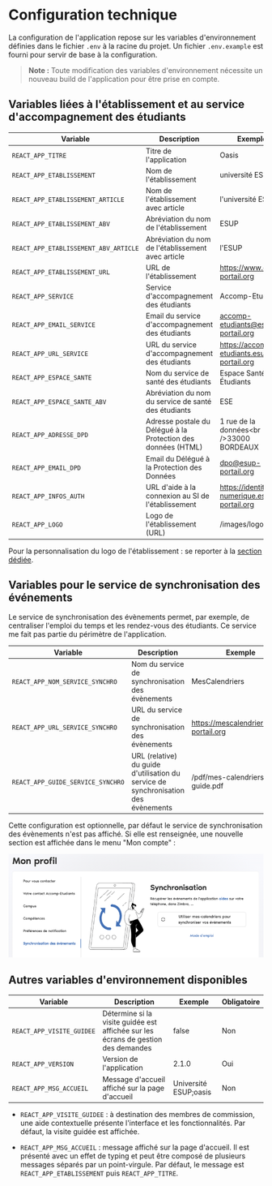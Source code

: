 # Configuration technique

La configuration de l'application repose sur les variables d'environnement définies dans le fichier `.env` à la racine
du projet. Un fichier `.env.example` est fourni pour servir de base à la configuration.

> **Note :** Toute modification des variables d'environnement nécessite un nouveau build de l'application pour être
> prise en compte.

## Variables liées à l'établissement et au service d'accompagnement des étudiants

| **Variable**                          | **Description**                                               | **Exemple**                                 | **Obligatoire** |
|---------------------------------------|---------------------------------------------------------------|---------------------------------------------|-----------------|
| `REACT_APP_TITRE`                     | Titre de l'application                                        | Oasis                                       | Oui             |
| `REACT_APP_ETABLISSEMENT`             | Nom de l'établissement                                        | université ESUP                             | Oui             |
| `REACT_APP_ETABLISSEMENT_ARTICLE`     | Nom de l'établissement avec article                           | l'université ESUP                           | Oui             |
| `REACT_APP_ETABLISSEMENT_ABV`         | Abréviation du nom de l'établissement                         | ESUP                                        | Oui             |
| `REACT_APP_ETABLISSEMENT_ABV_ARTICLE` | Abréviation du nom de l'établissement avec article            | l'ESUP                                      | Oui             |
| `REACT_APP_ETABLISSEMENT_URL`         | URL de l'établissement                                        | https://www.esup-portail.org                | Non             |
| `REACT_APP_SERVICE`                   | Service d'accompagnement des étudiants                        | Accomp-Etudiants                            | Oui             |
| `REACT_APP_EMAIL_SERVICE`             | Email du service d'accompagnement des étudiants               | accomp-etudiants@esup-portail.org           | Oui             |
| `REACT_APP_URL_SERVICE`               | URL du service d'accompagnement des étudiants                 | https://accomp-etudiants.esup-portail.org   | Non             |
| `REACT_APP_ESPACE_SANTE`              | Nom du service de santé des étudiants                         | Espace Santé Étudiants                      | Non             |
| `REACT_APP_ESPACE_SANTE_ABV`          | Abréviation du nom du service de santé des étudiants          | ESE                                         | Non             |
| `REACT_APP_ADRESSE_DPD`               | Adresse postale du Délégué à la Protection des données (HTML) | 1 rue de la données\<br />33000 BORDEAUX    | Non             |
| `REACT_APP_EMAIL_DPD`                 | Email du Délégué à la Protection des Données                  | dpo@esup-portail.org                        | Non             |
| `REACT_APP_INFOS_AUTH`                | URL d'aide à la connexion au SI de l'établissement            | https://identite-numerique.esup-portail.org | Non             |
| `REACT_APP_LOGO`                      | Logo de l'établissement (URL)                                 | /images/logo.svg                            | Non             |

Pour la personnalisation du logo de l'établissement : se reporter à
la [section dédiée](personnalisation-ui.md#logo-de-létablissement).

## Variables pour le service de synchronisation des événements

Le service de synchronisation des évènements permet, par exemple, de centraliser l'emploi du temps et les rendez-vous
des étudiants. Ce service me fait pas partie du périmètre de l'application.

| **Variable**                      | **Description**                                                                    | **Exemple**                             | **Obligatoire** |
|-----------------------------------|------------------------------------------------------------------------------------|-----------------------------------------|-----------------|
| `REACT_APP_NOM_SERVICE_SYNCHRO`   | Nom du service de synchronisation des évènements                                   | MesCalendriers                          | Non             |
| `REACT_APP_URL_SERVICE_SYNCHRO`   | URL du service de synchronisation des évènements                                   | https://mescalendriers.esup-portail.org | Non             |
| `REACT_APP_GUIDE_SERVICE_SYNCHRO` | URL (relative) du guide d'utilisation du service de synchronisation des évènements | /pdf/mes-calendriers-guide.pdf          | Non             |

Cette configuration est optionnelle, par défaut le service de synchronisation des évènements n'est pas affiché.
Si elle est renseignée, une nouvelle section est affichée dans le menu "Mon compte" :

![profil-sync-evt.png](images/profil-sync-evt.png)

## Autres variables d'environnement disponibles

| **Variable**              | **Description**                                                                   | **Exemple**           | **Obligatoire** |
|---------------------------|-----------------------------------------------------------------------------------|-----------------------|-----------------|
| `REACT_APP_VISITE_GUIDEE` | Détermine si la visite guidée est affichée sur les écrans de gestion des demandes | false                 | Non             |
| `REACT_APP_VERSION`       | Version de l'application                                                          | 2.1.0                 | Oui             |
| `REACT_APP_MSG_ACCUEIL`   | Message d'accueil affiché sur la page d'accueil                                   | Université ESUP;oasis | Non             |

- `REACT_APP_VISITE_GUIDEE` : à destination des membres de commission, une aide contextuelle présente l'interface et les
  fonctionnalités. Par défaut, la visite guidée est affichée.

- `REACT_APP_MSG_ACCUEIL` : message affiché sur la page d'accueil. Il est présenté avec un effet de typing et peut être
  composé de plusieurs messages séparés par un point-virgule. Par défaut, le message est `REACT_APP_ETABLISSEMENT` puis
  `REACT_APP_TITRE`.
